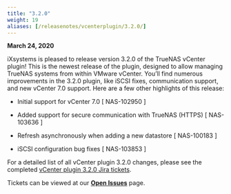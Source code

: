 ```yaml
---
title: "3.2.0"
weight: 19
aliases: [/releasenotes/vcenterplugin/3.2.0/]
---
```


**March 24, 2020**

iXsystems is pleased to release version 3.2.0 of the TrueNAS vCenter plugin! This is the newest release of the plugin, designed to allow managing TrueNAS systems from within VMware vCenter. You’ll find numerous improvements in the 3.2.0 plugin, like iSCSI fixes, communication support, and new vCenter 7.0 support. Here are a few other highlights of this release:

+ Initial support for vCenter 7.0 [ NAS-102950 ]

+ Added support for secure communication with TrueNAS (HTTPS) [ NAS-103636 ]

+ Refresh asynchronously when adding a new datastore [ NAS-100183 ]

+ iSCSI configuration bug fixes [ NAS-103853 ]

For a detailed list of all vCenter plugin 3.2.0 changes, please see the completed [vCenter plugin 3.2.0 Jira tickets](https://jira.ixsystems.com/issues/?filter=-4&jql=fixVersion%20IN%20(10808)).

Tickets can be viewed at our [**Open Issues**](https://jira.ixsystems.com/projects/NAS/issues/) page.
